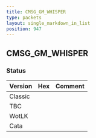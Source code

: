 ```yaml
---
title: CMSG_GM_WHISPER
type: packets
layout: single_markdown_in_list
position: 947
---
```


## CMSG_GM_WHISPER

### Status

Version | Hex | Comment
---------- | ---------- | ---------- 
Classic |  |  
TBC |  |  
WotLK |  |  
Cata |  |  

